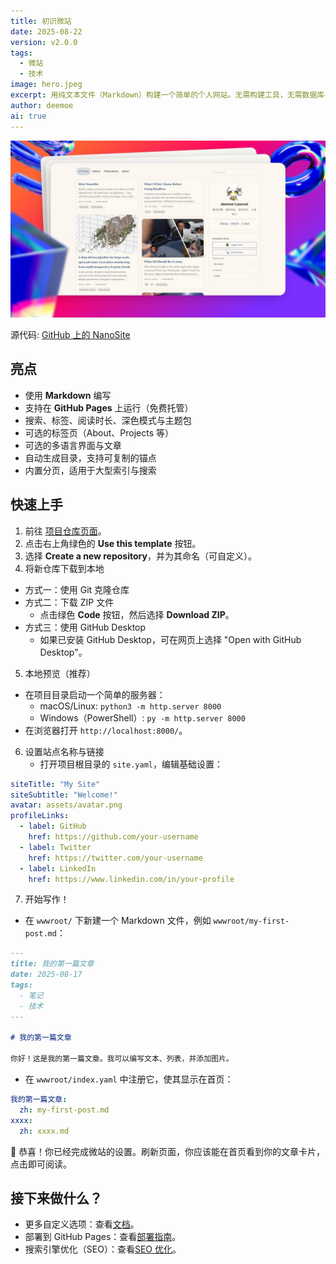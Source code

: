 ```yaml
---
title: 初识微站
date: 2025-08-22
version: v2.0.0
tags:
  - 微站
  - 技术
image: hero.jpeg
excerpt: 用纯文本文件（Markdown）构建一个简单的个人网站。无需构建工具，无需数据库——只需编辑文件并发布。非常适合博客、笔记、维基、日记或书籍章节。
author: deemoe
ai: true
---
```


![hero](hero.jpeg)

源代码: [GitHub 上的 NanoSite](https://github.com/deemoe404/NanoSite)

## 亮点

- 使用 **Markdown** 编写
- 支持在 **GitHub Pages** 上运行（免费托管）
- 搜索、标签、阅读时长、深色模式与主题包
- 可选的标签页（About、Projects 等）
- 可选的多语言界面与文章
- 自动生成目录，支持可复制的锚点
- 内置分页，适用于大型索引与搜索

## 快速上手

1) 前往 [项目仓库页面](https://github.com/deemoe404/NanoSite)。  
2) 点击右上角绿色的 **Use this template** 按钮。  
3) 选择 **Create a new repository**，并为其命名（可自定义）。  
4) 将新仓库下载到本地  
  - 方式一：使用 Git 克隆仓库
  - 方式二：下载 ZIP 文件
    - 点击绿色 **Code** 按钮，然后选择 **Download ZIP**。
  - 方式三：使用 GitHub Desktop
    - 如果已安装 GitHub Desktop，可在网页上选择 "Open with GitHub Desktop"。
5) 本地预览（推荐）
  - 在项目目录启动一个简单的服务器：
    - macOS/Linux: `python3 -m http.server 8000`
    - Windows（PowerShell）: `py -m http.server 8000`
  - 在浏览器打开 `http://localhost:8000/`。
6) 设置站点名称与链接
    - 打开项目根目录的 `site.yaml`，编辑基础设置：
  ```yaml
  siteTitle: "My Site"
  siteSubtitle: "Welcome!"
  avatar: assets/avatar.png
  profileLinks:
    - label: GitHub
      href: https://github.com/your-username
    - label: Twitter
      href: https://twitter.com/your-username
    - label: LinkedIn
      href: https://www.linkedin.com/in/your-profile
  ```
7) 开始写作！
  - 在 `wwwroot/` 下新建一个 Markdown 文件，例如 `wwwroot/my-first-post.md`：
  ```markdown
  ---
  title: 我的第一篇文章
  date: 2025-08-17
  tags:
    - 笔记
    - 技术
  ---

  # 我的第一篇文章

  你好！这是我的第一篇文章。我可以编写文本、列表，并添加图片。
  ```
  - 在 `wwwroot/index.yaml` 中注册它，使其显示在首页：
  ```yaml
  我的第一篇文章:
    zh: my-first-post.md
  xxxx:
    zh: xxxx.md
  ```

🎉 恭喜！你已经完成微站的设置。刷新页面，你应该能在首页看到你的文章卡片，点击即可阅读。

## 接下来做什么？

- 更多自定义选项：查看[文档](?id=post/doc_zh.md)。
- 部署到 GitHub Pages：查看[部署指南](?id=post/githubpages_zh.md)。
- 搜索引擎优化（SEO）：查看[SEO 优化](?id=post/seo_zh.md)。
